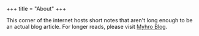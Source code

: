 +++
title = "About"
+++

This corner of the internet hosts short notes that aren't long enough to be an actual blog article. For longer reads, please visit [Myhro Blog][blog].

[blog]: https://blog.myhro.info/
